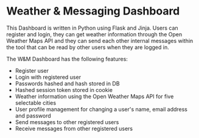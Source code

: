 # Weather & Messaging Dashboard

This Dashboard is written in Python using Flask and Jinja. Users can register and login, they can get weather information through the Open Weather Maps API and they can send each other internal messages within the tool that can be read by other users when they are logged in.

The W&M Dashboard has the following features:
- Register user
- Login with registered user
- Passwords hashed and hash stored in DB
- Hashed session token stored in cookie
- Weather information using the Open Weather Maps API for five selectable cities
- User profile management for changing a user's name, email address and password
- Send messages to other registered users
- Receive messages from other registered users
